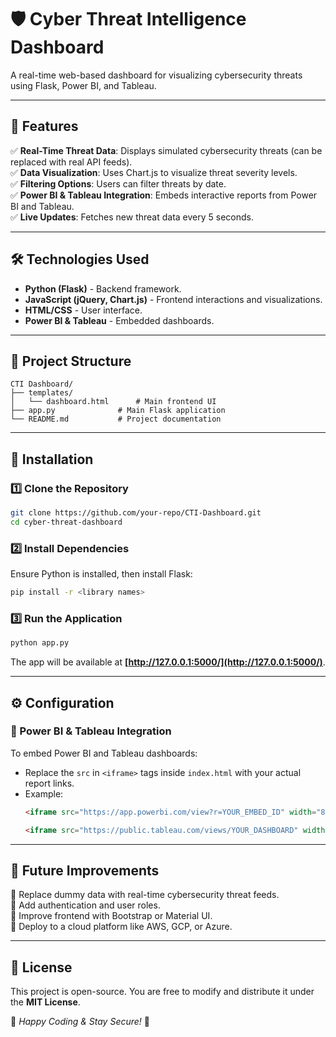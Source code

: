 # 🛡️ Cyber Threat Intelligence Dashboard

A real-time web-based dashboard for visualizing cybersecurity threats using Flask, Power BI, and Tableau.

---

## 🚀 Features
✅ **Real-Time Threat Data**: Displays simulated cybersecurity threats (can be replaced with real API feeds).  
✅ **Data Visualization**: Uses Chart.js to visualize threat severity levels.  
✅ **Filtering Options**: Users can filter threats by date.  
✅ **Power BI & Tableau Integration**: Embeds interactive reports from Power BI and Tableau.  
✅ **Live Updates**: Fetches new threat data every 5 seconds.  

---

## 🛠️ Technologies Used
- **Python (Flask)** - Backend framework.
- **JavaScript (jQuery, Chart.js)** - Frontend interactions and visualizations.
- **HTML/CSS** - User interface.
- **Power BI & Tableau** - Embedded dashboards.

---

## 📂 Project Structure
```plaintext
CTI Dashboard/
├── templates/
│   └── dashboard.html      # Main frontend UI
├── app.py              # Main Flask application
└── README.md           # Project documentation
```

---

## 🔧 Installation

### 1️⃣ Clone the Repository
```bash
git clone https://github.com/your-repo/CTI-Dashboard.git
cd cyber-threat-dashboard
```

### 2️⃣ Install Dependencies
Ensure Python is installed, then install Flask:
```bash
pip install -r <library names>
```

### 3️⃣ Run the Application
```bash
python app.py
```
The app will be available at **[http://127.0.0.1:5000/](http://127.0.0.1:5000/)**.

---

## ⚙️ Configuration

### 🔹 Power BI & Tableau Integration
To embed Power BI and Tableau dashboards:
- Replace the `src` in `<iframe>` tags inside `index.html` with your actual report links.
- Example:
  ```html
  <iframe src="https://app.powerbi.com/view?r=YOUR_EMBED_ID" width="800" height="600"></iframe>
  ```
  ```html
  <iframe src="https://public.tableau.com/views/YOUR_DASHBOARD" width="800" height="600"></iframe>
  ```

---

## 📌 Future Improvements
🔹 Replace dummy data with real-time cybersecurity threat feeds.  
🔹 Add authentication and user roles.  
🔹 Improve frontend with Bootstrap or Material UI.  
🔹 Deploy to a cloud platform like AWS, GCP, or Azure.  

---

## 📜 License
This project is open-source. You are free to modify and distribute it under the **MIT License**.

🎯 *Happy Coding & Stay Secure!* 🚀

